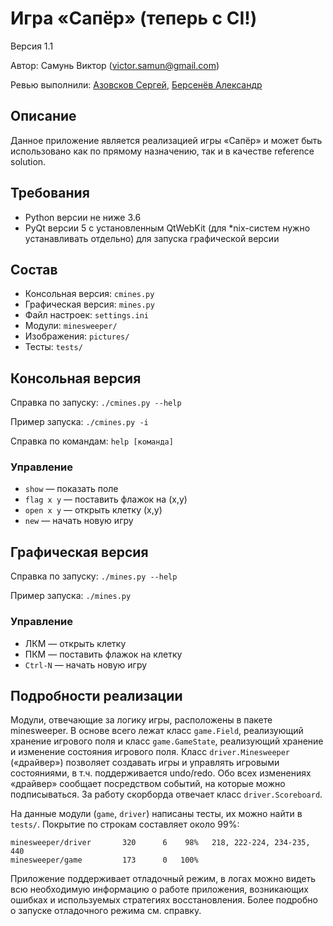 # Игра «Сапёр» (теперь с CI!)
Версия 1.1

Автор: Самунь Виктор (victor.samun@gmail.com)

Ревью выполнили: [Азовсков Сергей](https://github.com/last-g), [Берсенёв Александр](https://github.com/alexbers)


## Описание
Данное приложение является реализацией игры «Сапёр» и может быть использовано
как по прямому назначению, так и в качестве reference solution.


## Требования
* Python версии не ниже 3.6
* PyQt версии 5 с установленным QtWebKit (для *nix-систем нужно устанавливать
  отдельно) для запуска графической версии


## Состав
* Консольная версия: `cmines.py`
* Графическая версия: `mines.py`
* Файл настроек: `settings.ini`
* Модули: `minesweeper/`
* Изображения: `pictures/`
* Тесты: `tests/`


## Консольная версия
Справка по запуску: `./cmines.py --help`

Пример запуска: `./cmines.py -i`

Справка по командам: `help [команда]`

### Управление

* `show` — показать поле
* `flag x y` — поставить флажок на (x,y)
* `open x y` — открыть клетку (x,y)
* `new` — начать новую игру

## Графическая версия
Справка по запуску: `./mines.py --help`

Пример запуска: `./mines.py`

### Управление

* ЛКМ — открыть клетку
* ПКМ — поставить флажок на клетку
* `Ctrl-N` — начать новую игру


## Подробности реализации
Модули, отвечающие за логику игры, расположены в пакете minesweeper.
В основе всего лежат класс `game.Field`, реализующий хранение игрового поля и
класс `game.GameState`, реализующий хранение и изменение состояния игрового поля.
Класс `driver.Minesweeper` («драйвер») позволяет создавать игры и управлять
игровыми состояниями, в т.ч. поддерживается undo/redo. Обо всех изменениях
«драйвер» сообщает посредством событий, на которые можно подписываться.
За работу скорборда отвечает класс `driver.Scoreboard`.

На данные модули (`game`, `driver`) написаны тесты, их можно найти в `tests/`.
Покрытие по строкам составляет около 99%:

    minesweeper/driver       320      6    98%   218, 222-224, 234-235, 440
    minesweeper/game         173      0   100%   

Приложение поддерживает отладочный режим, в логах можно видеть всю необходимую
информацию о работе приложения, возникающих ошибках и используемых стратегиях
восстановления. Более подробно о запуске отладочного режима см. справку.

